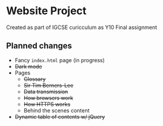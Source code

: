 # Website Project

Created as part of IGCSE curicculum as Y10 Final assignment

## Planned changes
- Fancy `index.html` page (in progress)
- ~~Dark mode~~
- Pages
  - ~~Glossary~~
  - ~~Sir Tim Berners-Lee~~
  - ~~Data transmission~~
  - ~~How browsers work~~
  - ~~How HTTPS works~~
  - Behind the scenes content
- ~~Dynamic table of contents w/ jQuery~~
